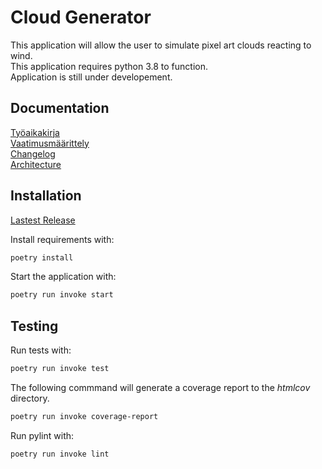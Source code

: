 # **Cloud Generator**

This application will allow the user to simulate pixel art clouds reacting to wind.  
This application requires python 3.8 to function.  
Application is still under developement.  

## Documentation  
[Työaikakirja](dokumentaatio/tyoaikakirja.md)  
[Vaatimusmäärittely](dokumentaatio/vaatimusmaarittely.md)  
[Changelog](dokumentaatio/changelog.md)  
[Architecture](dokumentaatio/arkkitehtuuri.md)

## Installation  
[Lastest Release](https://github.com/Pur-Pul/ot-harjoitustyo/releases/tag/first_release_v.0.1.0-alpha)  

Install requirements with:  
```bash
poetry install
```

Start the application with:  
```bash
poetry run invoke start
```

## Testing  
Run tests with:  
```bash
poetry run invoke test
```

The following commmand will generate a coverage report to the _htmlcov_ directory.  
```bash
poetry run invoke coverage-report
```

Run pylint with:
```bash
poetry run invoke lint
```
